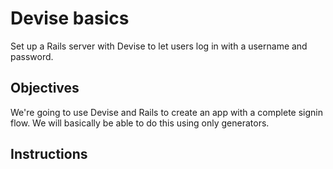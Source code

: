 # Devise basics

Set up a Rails server with Devise to let users log in with a username and password.

## Objectives

We're going to use Devise and Rails to create an app with a complete signin flow. We will basically be able to do this using only generators.

## Instructions

